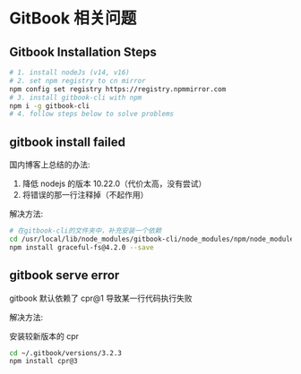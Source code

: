 # GitBook 相关问题

## Gitbook Installation Steps

```sh
# 1. install nodeJs (v14, v16)
# 2. set npm registry to cn mirror
npm config set registry https://registry.npmmirror.com
# 3. install gitbook-cli with npm
npm i -g gitbook-cli
# 4. follow steps below to solve problems
```

## gitbook install failed

国内博客上总结的办法:

1. 降低 nodejs 的版本 10.22.0（代价太高，没有尝试）
2. 将错误的那一行注释掉（不起作用）

解决方法:

```sh
# 在gitbook-cli的文件夹中，补充安装一个依赖
cd /usr/local/lib/node_modules/gitbook-cli/node_modules/npm/node_modules/
npm install graceful-fs@4.2.0 --save
```

## gitbook serve error

gitbook 默认依赖了 cpr@1 导致某一行代码执行失败

解决方法:

安装较新版本的 cpr

```bash
cd ~/.gitbook/versions/3.2.3
npm install cpr@3
```
